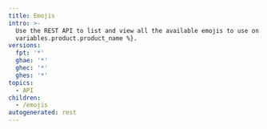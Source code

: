 ```yaml
---
title: Emojis
intro: >-
  Use the REST API to list and view all the available emojis to use on {% data
  variables.product.product_name %}.
versions:
  fpt: '*'
  ghae: '*'
  ghec: '*'
  ghes: '*'
topics:
  - API
children:
  - /emojis
autogenerated: rest
---
```




<!-- Content after this section is automatically generated -->
